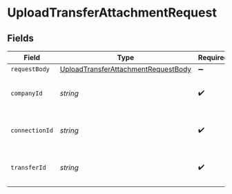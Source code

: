 # UploadTransferAttachmentRequest


## Fields

| Field                                                                                                 | Type                                                                                                  | Required                                                                                              | Description                                                                                           | Example                                                                                               |
| ----------------------------------------------------------------------------------------------------- | ----------------------------------------------------------------------------------------------------- | ----------------------------------------------------------------------------------------------------- | ----------------------------------------------------------------------------------------------------- | ----------------------------------------------------------------------------------------------------- |
| `requestBody`                                                                                         | [UploadTransferAttachmentRequestBody](../../models/operations/uploadtransferattachmentrequestbody.md) | :heavy_minus_sign:                                                                                    | N/A                                                                                                   |                                                                                                       |
| `companyId`                                                                                           | *string*                                                                                              | :heavy_check_mark:                                                                                    | Unique identifier for a company.                                                                      | 8a210b68-6988-11ed-a1eb-0242ac120002                                                                  |
| `connectionId`                                                                                        | *string*                                                                                              | :heavy_check_mark:                                                                                    | Unique identifier for a connection.                                                                   | 2e9d2c44-f675-40ba-8049-353bfcb5e171                                                                  |
| `transferId`                                                                                          | *string*                                                                                              | :heavy_check_mark:                                                                                    | Unique identifier for a transfer.                                                                     |                                                                                                       |